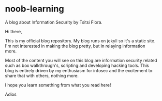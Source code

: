 # noob-learning
A blog about Information Security by Tsitsi Flora.


Hi there,

This is my official blog repository. My blog runs on jekyll so it's a static site. I'm not interested in making the blog pretty, but in relaying information more.

Most of the content you will see on this blog are information security related such as box walkthrough's, scripting and developing hacking tools. This blog is entirely driven by my enthusiasm for infosec and the excitement to share that with others, nothing more.

I hope you learn something from what you read here!

Adios
